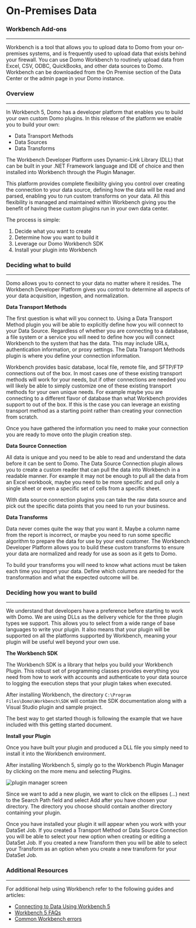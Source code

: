 # On-Premises Data

### Workbench Add-ons
---

Workbench is a tool that allows you to upload data to Domo from your on-premises systems, and is frequently used to upload data that exists behind your firewall. You can use Domo Workbench to routinely upload data from Excel, CSV, ODBC, QuickBooks, and other data sources to Domo. Workbench can be downloaded from the On Premise section of the Data Center or the admin page in your Domo instance.

### Overview
---
In Workbench 5, Domo has a developer platform that enables you to build your own custom Domo plugins. In this release of the platform we enable you to build your own:
<ul>
 	<li>Data Transport Methods</li>
 	<li>Data Sources</li>
 	<li>Data Transforms</li>
</ul>
The Workbench Developer Platform uses Dynamic-Link Library (DLL) that can be built in your .NET Framework language and IDE of choice and then installed into Workbench through the Plugin Manager.

This platform provides complete flexibility giving you control over creating the connection to your data source, defining how the data will be read and parsed, enabling you to run custom transforms on your data. All this flexibility is managed and maintained within Workbench giving you the benefit of having these custom plugins run in your own data center.

The process is simple:
<ol>
 	<li>Decide what you want to create</li>
 	<li>Determine how you want to build it</li>
 	<li>Leverage our Domo Workbench SDK</li>
 	<li>Install your plugin into Workbench</li>
</ol>

### Deciding what to build
---
Domo allows you to connect to your data no matter where it resides. The Workbench Developer Platform gives you control to determine all aspects of your data acquisition, ingestion, and normalization.

<strong>Data Transport Methods</strong>

The first question is what will you connect to. Using a Data Transport Method plugin you will be able to explicitly define how you will connect to your Data Source. Regardless of whether you are connecting to a database, a file system or a service you will need to define how you will connect Workbench to the system that has the data. This may include URLs, authentication information, or proxy settings. The Data Transport Methods plugin is where you define your connection information.

Workbench provides basic database, local file, remote file, and SFTP/FTP connections out of the box. In most cases one of these existing transport methods will work for your needs, but if other connections are needed you will likely be able to simply customize one of these existing transport methods for your own unique needs. For example maybe you are connecting to a different flavor of database than what Workbench provides support to out of the box. If this is the case you can leverage an existing transport method as a starting point rather than creating your connection from scratch.

Once you have gathered the information you need to make your connection you are ready to move onto the plugin creation step.


<strong>Data Source Connection</strong>

All data is unique and you need to be able to read and understand the data before it can be sent to Domo. The Data Source Connection plugin allows you to create a custom reader that can pull the data into Workbench in a readable manner. For example it may not be enough to pull all the data from an Excel workbook, maybe you need to be more specific and pull only a single sheet or even a specific set of cells from a specific sheet.

With data source connection plugins you can take the raw data source and pick out the specific data points that you need to run your business.


<strong>Data Transforms</strong>

Data never comes quite the way that you want it. Maybe a column name from the report is incorrect, or maybe you need to run some specific algorithm to prepare the data for use by your end customer. The Workbench Developer Platform allows you to build these custom transforms to ensure your data are normalized and ready for use as soon as it gets to Domo.

To build your transforms you will need to know what actions must be taken each time you import your data. Define which columns are needed for the transformation and what the expected outcome will be.

### Deciding how you want to build
---
We understand that developers have a preference before starting to work with Domo. We are using DLLs as the delivery vehicle for the three plugin types we support. This allows you to select from a wide range of base languages to write your plugin. It also means that your plugin will be supported on all the platforms supported by Workbench, meaning your plugin will be useful well beyond your own use.

<strong>The Workbench SDK</strong>

The Workbench SDK is a library that helps you build your Workbench Plugin. This robust set of programming classes provides everything you need from how to work with accounts and authenticate to your data source to logging the execution steps that your plugin takes when executed.

After installing Workbench, the directory <code>C:\Program Files\Domo\Workbench\SDK</code> will contain the SDK documentation along with a Visual Studio plugin and sample project.

The best way to get started though is following the example that we have included with this getting started document.

<strong>Install your Plugin</strong>

Once you have built your plugin and produced a DLL file you simply need to install it into the Workbench environment.

After installing Workbench 5, simply go to the Workbench Plugin Manager by clicking on the more menu and selecting Plugins.

<img class="aligncenter wp-image-115" src="https://web-assets.domo.com/miyagi/images/product/product-feature-dev-portal-wokbench5-ui.png" alt="plugin manager screen" />

Since we want to add a new plugin, we want to click on the ellipses (…) next to the Search Path field and select Add after you have chosen your directory. The directory you choose should contain another directory containing your plugin.

Once you have installed your plugin it will appear when you work with your DataSet Job. If you created a Transport Method or Data Source Connection you will be able to select your new option when creating or editing a DataSet Job. If you created a new Transform then you will be able to select your Transform as an option when you create a new transform for your DataSet Job.

### Additional Resources
---
For additional help using Workbench refer to the following guides and articles:
- [Connecting to Data Using Workbench 5](https://knowledge.domo.com/Connect/Connecting_to_Data_Using_Workbench_5)
- [Workbench 5 FAQs](https://knowledge.domo.com/Connect/Connecting_to_Data_Using_Workbench_5/13Workbench_5_FAQs)
- [Common Workbench errors](https://knowledge.domo.com/Connect/Connecting_to_Data_Using_Workbench_5/Common_Workbench_Errors)